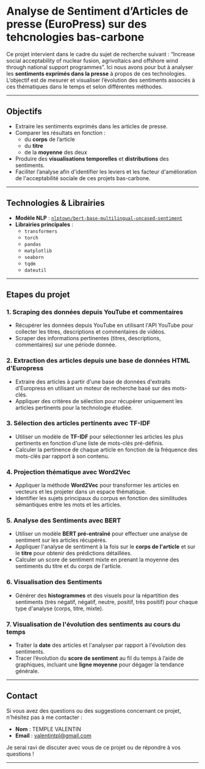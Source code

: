 # Analyse de Sentiment d’Articles de presse (EuroPress) sur des tehcnologies bas-carbone

Ce projet intervient dans le cadre du sujet de recherche suivant : “Increase social acceptability of nuclear fusion, agrivoltaics and offshore wind through national support programmes”. Ici nous avons pour but à analyser les **sentiments exprimés dans la presse** à propos de ces technologies.  
L’objectif est de mesurer et visualiser l’évolution des sentiments associés à ces thématiques dans le temps et selon différentes méthodes. 

---

## Objectifs

- Extraire les sentiments exprimés dans les articles de presse.
- Comparer les résultats en fonction :
  - du **corps** de l’article
  - du **titre**
  - de la **moyenne** des deux
- Produire des **visualisations temporelles** et **distributions** des sentiments.
- Faciliter l’analyse afin d'identifier les leviers et les facteur d'amélioration de l'acceptabilité sociale de ces projets bas-carbone.

---

## Technologies & Librairies

- **Modèle NLP** : [`nlptown/bert-base-multilingual-uncased-sentiment`](https://huggingface.co/nlptown/bert-base-multilingual-uncased-sentiment)
- **Librairies principales** :
  - `transformers`
  - `torch`
  - `pandas`
  - `matplotlib`
  - `seaborn`
  - `tqdm`
  - `dateutil`

---

## Etapes du projet 

### 1. **Scraping des données depuis YouTube et commentaires**
   - Récupérer les données depuis YouTube en utilisant l'API YouTube pour collecter les titres, descriptions et commentaires de vidéos.
   - Scraper des informations pertinentes (titres, descriptions, commentaires) sur une période donnée.
   
### 2. **Extraction des articles depuis une base de données HTML d'Europress**
   - Extraire des articles à partir d'une base de données d'extraits d'Europress en utilisant un moteur de recherche basé sur des mots-clés.
   - Appliquer des critères de sélection pour récupérer uniquement les articles pertinents pour la technologie étudiée.
   
### 3. **Sélection des articles pertinents avec TF-IDF**
   - Utiliser un modèle de **TF-IDF** pour sélectionner les articles les plus pertinents en fonction d'une liste de mots-clés pré-définis.
   - Calculer la pertinence de chaque article en fonction de la fréquence des mots-clés par rapport à son contenu.
   
### 4. **Projection thématique avec Word2Vec**
   - Appliquer la méthode **Word2Vec** pour transformer les articles en vecteurs et les projeter dans un espace thématique.
   - Identifier les sujets principaux du corpus en fonction des similitudes sémantiques entre les mots et les articles.
   
### 5. **Analyse des Sentiments avec BERT**
   - Utiliser un modèle **BERT pré-entraîné** pour effectuer une analyse de sentiment sur les articles récupérés.
   - Appliquer l'analyse de sentiment à la fois sur le **corps de l'article** et sur le **titre** pour obtenir des prédictions détaillées.
   - Calculer un score de sentiment mixte en prenant la moyenne des sentiments du titre et du corps de l'article.
   
### 6. **Visualisation des Sentiments**
   - Générer des **histogrammes** et des visuels pour la répartition des sentiments (très négatif, négatif, neutre, positif, très positif) pour chaque type d'analyse (corps, titre, mixte).
   
### 7. **Visualisation de l'évolution des sentiments au cours du temps**
   - Traiter la **date** des articles et l'analyser par rapport à l'évolution des sentiments.
   - Tracer l’évolution du **score de sentiment** au fil du temps à l’aide de graphiques, incluant une **ligne moyenne** pour dégager la tendance générale.

---

## Contact

Si vous avez des questions ou des suggestions concernant ce projet, n'hésitez pas à me contacter :

- **Nom** : TEMPLE VALENTIN
- **Email** : valentintpl@gmail.com

Je serai ravi de discuter avec vous de ce projet ou de répondre à vos questions !

---
